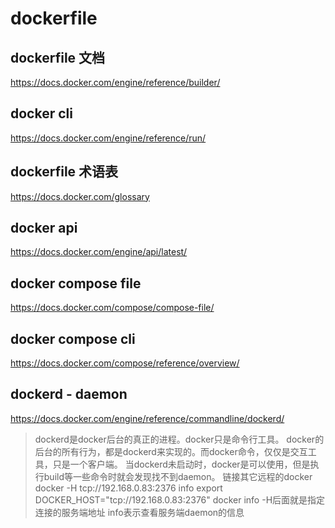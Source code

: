 # dockerfile

## dockerfile 文档
https://docs.docker.com/engine/reference/builder/

## docker cli
https://docs.docker.com/engine/reference/run/

## dockerfile 术语表
https://docs.docker.com/glossary

## docker api
https://docs.docker.com/engine/api/latest/

## docker compose file
https://docs.docker.com/compose/compose-file/

## docker compose cli
https://docs.docker.com/compose/reference/overview/

## dockerd - daemon
https://docs.docker.com/engine/reference/commandline/dockerd/
> dockerd是docker后台的真正的进程。docker只是命令行工具。
> docker的后台的所有行为，都是dockerd来实现的。而docker命令，仅仅是交互工具，只是一个客户端。
> 当dockerd未启动时，docker是可以使用，但是执行build等一些命令时就会发现找不到daemon。
> 链接其它远程的docker
> docker -H tcp://192.168.0.83:2376 info
> export DOCKER_HOST="tcp://192.168.0.83:2376"
> docker info
> -H后面就是指定连接的服务端地址 info表示查看服务端daemon的信息